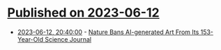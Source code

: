 # [Published on 2023-06-12](index.md)

* [2023-06-12, 20:40:00](https://slashdot.org/story/23/06/12/2034234/nature-bans-ai-generated-art-from-its-153-year-old-science-journal?utm_source=rss1.0mainlinkanon&utm_medium=feed) - [Nature Bans AI-generated Art From Its 153-Year-Old Science Journal](https://slashdot.org/story/23/06/12/2034234/nature-bans-ai-generated-art-from-its-153-year-old-science-journal?utm_source=rss1.0mainlinkanon&utm_medium=feed)

